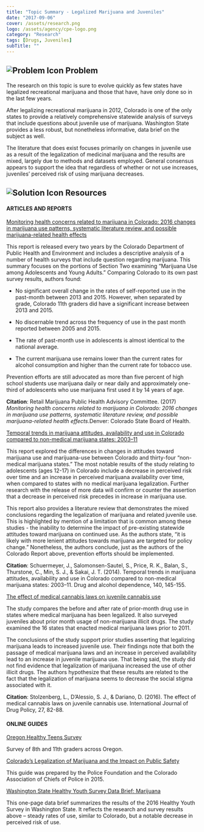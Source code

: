 ```yaml
---
title: "Topic Summary - Legalized Marijuana and Juveniles"
date: "2017-09-06"
cover: /assets/research.png
logo: /assets/agency/cpe-logo.png
category: "Research"
tags: [Drugs, Juveniles]
subTitle: ""
---
```


## ![Problem Icon](https://github.com/google/material-design-icons/raw/master/alert/1x_web/ic_error_outline_black_48dp.png "Problem") Problem

The research on this topic is sure to evolve quickly as few states have legalized recreational marijuana and those that have, have only done so in the last few years.

After legalizing recreational marijuana in 2012, Colorado is one of the only states to provide a relatively comprehensive statewide analysis of surveys that include questions about juvenile use of marijuana. Washington State provides a less robust, but nonetheless informative, data brief on the subject as well.

The literature that does exist focuses primarily on changes in juvenile use as a result of the legalization of medicinal marijuana and the results are mixed, largely due to methods and datasets employed. General consensus appears to support the idea that regardless of whether or not use increases, juveniles’ perceived risk of using marijuana decreases.

## ![Solution Icon](https://github.com/google/material-design-icons/raw/master/action/1x_web/ic_lightbulb_outline_black_48dp.png "Solution") Resources

#### ARTICLES AND REPORTS

[Monitoring health concerns related to marijuana in Colorado: 2016 changes in marijuana use patterns, systematic literature review, and possible marijuana-related health effects](https://drive.google.com/file/d/0B0tmPQ67k3NVQlFnY3VzZGVmdFk/view)

This report is released every two years by the Colorado Department of Public Health and Environment and includes a descriptive analysis of a number of health surveys that include question regarding marijuana. This summary focuses on the portions of Section Two examining “Marijuana Use among Adolescents and Young Adults.” Comparing Colorado to its own past survey results, authors found:

- No significant overall change in the rates of self-reported use in the past-month between 2013 and 2015. However, when separated by grade, Colorado 11th graders did have a significant increase between 2013 and 2015.

- No discernable trend across the frequency of use in the past month reported between 2005 and 2015.

- The rate of past-month use in adolescents is almost identical to the national average.

- The current marijuana use remains lower than the current rates for alcohol consumption and higher than the current rate for tobacco use.

Prevention efforts are still advocated as more than five percent of high school students use marijuana daily or near daily and approximately one-third of adolescents who use marijuana first used it by 14 years of age.

**Citation**: Retail Marijuana Public Health Advisory Committee. (2017) *Monitoring health concerns related to marijuana in Colorado: 2016 changes in marijuana use patterns, systematic literature review, and possible marijuana-related health effects*.Denver: Colorado State Board of Health.

[Temporal trends in marijuana attitudes, availability and use in Colorado compared to non-medical marijuana states: 2003–11](https://www.ncbi.nlm.nih.gov/pmc/articles/PMC4161452/pdf/nihms-591634.pdf)

This report explored the differences in changes in attitudes toward marijuana use and marijuana-use between Colorado and thirty-four “non-medical marijuana states.” The most notable results of the study relating to adolescents (ages 12-17) in Colorado include a decrease in perceived risk over time and an increase in perceived marijuana availability over time, when compared to states with no medical marijuana legalization. Further research with the release of more data will confirm or counter the assertion that a decrease in perceived risk precedes in increase in marijuana use.

This report also provides a literature review that demonstrates the mixed conclusions regarding the legalization of marijuana and related juvenile use. This is highlighted by mention of a limitation that is common among these studies - the inability to determine the impact of pre-existing statewide attitudes toward marijuana on continued use. As the authors state, “it is likely with more lenient attitudes towards marijuana are targeted for policy change.” Nonetheless, the authors conclude, just as the authors of the Colorado Report above, prevention efforts should be implemented.

**Citation**: Schuermeyer, J., Salomonsen-Sautel, S., Price, R. K., Balan, S., Thurstone, C., Min, S. J., & Sakai, J. T. (2014). Temporal trends in marijuana attitudes, availability and use in Colorado compared to non-medical marijuana states: 2003–11. Drug and alcohol dependence, 140, 145-155.

[The effect of medical cannabis laws on juvenile cannabis use](https://www.researchgate.net/profile/Lisa_Stolzenberg/publication/278333487_The_effect_of_medical_cannabis_laws_on_juvenile_cannabis_use/links/558f481908ae47a3490d9ae6.pdf)

The study compares the before and after rate of prior-month drug use in states where medical marijuana has been legalized. It also surveyed juveniles about prior month usage of non-marijuana illicit drugs. The study examined the 16 states that enacted medical marijuana laws prior to 2011.

The conclusions of the study support prior studies asserting that legalizing marijuana leads to increased juvenile use. Their findings note that both the passage of medical marijuana laws and an increase in perceived availability lead to an increase in juvenile marijuana use. That being said, the study did not find evidence that legalization of marijuana increased the use of other illicit drugs. The authors hypothesize that these results are related to the fact that the legalization of marijuana seems to decrease the social stigma associated with it.

**Citation**: Stolzenberg, L., D’Alessio, S. J., & Dariano, D. (2016). The effect of medical cannabis laws on juvenile cannabis use. International Journal of Drug Policy, 27, 82-88.

#### ONLINE GUIDES

[Oregon Healthy Teens Survey](https://www.oregon.gov/oha/PH/BIRTHDEATHCERTIFICATES/SURVEYS/OREGONHEALTHYTEENS/Pages/index.aspx)

Survey of 8th and 11th graders across Oregon.

[Colorado’s Legalization of Marijuana and the Impact on Public Safety](http://www.nccpsafety.org/assets/files/library/Legalized_Marijuana_Practical_Guide_for_Law_Enforcement.pdf)

This guide was prepared by the Police Foundation and the Colorado Association of Chiefs of Police in 2015.

[Washington State Healthy Youth Survey Data Brief: Marijuana](https://www.doh.wa.gov/DataandStatisticalReports/DataSystems/HealthyYouthSurvey/Reports)

This one-page data brief summarizes the results of the 2016 Healthy Youth Survey in Washington State. It reflects the research and survey results above – steady rates of use, similar to Colorado, but a notable decrease in perceived risk of use.
